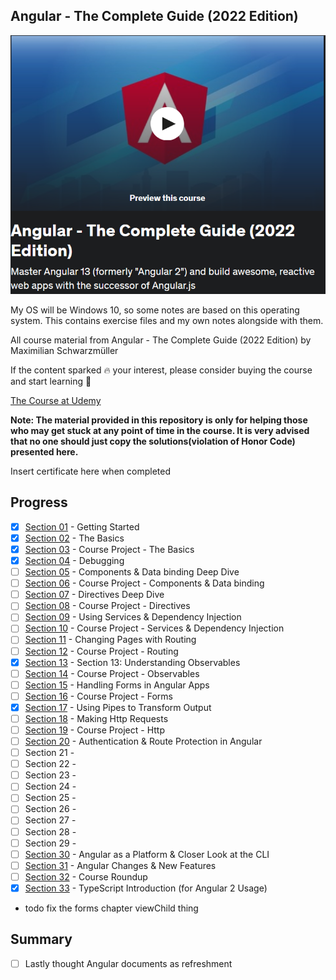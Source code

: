 ## Angular - The Complete Guide (2022 Edition)

![Angular](angular.png)

My OS will be Windows 10, so some notes are based on this operating system. This contains exercise files and my own notes alongside with them.<br/>

All course material from Angular - The Complete Guide (2022 Edition) by Maximilian Schwarzmüller

If the content sparked :fire: your interest, please consider buying the course and start learning :book:

[The Course at Udemy](https://www.udemy.com/course/the-complete-guide-to-angular-2/)   

**Note: The material provided in this repository is only for helping those who may get stuck at any point of time in the course. It is very advised that no one should just copy the solutions(violation of Honor Code) presented here.**


Insert certificate here when completed

## Progress

- [x] [Section 01](https://github.com/developersCradle/angular-complete-guide/tree/main/Section%201%20Gettings%20Started) - Getting Started
- [x] [Section 02](https://github.com/developersCradle/angular-complete-guide/tree/main/Section%202%20The%20Basics) - The Basics 
- [x] [Section 03](https://github.com/developersCradle/angular-complete-guide/tree/main/Section%203%20Course%20Project%20-%20The%20Basics) - Course Project - The Basics
- [x] [Section 04](https://github.com/developersCradle/angular-complete-guide/tree/main/Section%204%20Debugging) - Debugging
- [ ] [Section 05](https://github.com/developersCradle/angular-complete-guide/tree/main/Section%205%20Components%20%26%20Databinding%20Deep%20Dive) - Components & Data binding Deep Dive
- [ ] [Section 06](#) - Course Project - Components & Data binding
- [ ] [Section 07](#) - Directives Deep Dive
- [ ] [Section 08](#) - Course Project - Directives
- [ ] [Section 09](#) - Using Services & Dependency Injection
- [ ] [Section 10](#) - Course Project - Services & Dependency Injection
- [ ] [Section 11](#) - Changing Pages with Routing
- [ ] [Section 12](#) - Course Project - Routing 
- [x] [Section 13](https://github.com/developersCradle/angular-complete-guide/tree/main/Section%2013%20%20Understanding%20Observables) - Section 13: Understanding Observables
- [ ] [Section 14](#) - Course Project - Observables
- [ ] [Section 15](https://github.com/developersCradle/angular-complete-guide/tree/main/Section%2015%20Handling%20Forms%20in%20Angular%20Apps) - Handling Forms in Angular Apps
- [ ] [Section 16](#) - Course Project - Forms
- [x] [Section 17](https://github.com/developersCradle/angular-complete-guide/tree/main/Section%2017%20Using%20Pipes%20to%20Transform%20Output) - Using Pipes to Transform Output 
- [ ] [Section 18](#) - Making Http Requests 
- [ ] [Section 19](#) - Course Project - Http
- [ ] [Section 20](#) - Authentication & Route Protection in Angular
- [ ] Section 21 - 
- [ ] Section 22 - 
- [ ] Section 23 - 
- [ ] Section 24 - 
- [ ] Section 25 - 
- [ ] Section 26 - 
- [ ] Section 27 - 
- [ ] Section 28 - 
- [ ] Section 29 - 
- [ ] [Section 30](#) - Angular as a Platform & Closer Look at the CLI
- [ ] [Section 31](#) - Angular Changes & New Features
- [ ] [Section 32](#) - Course Roundup
- [x] [Section 33](https://github.com/developersCradle/angular-complete-guide/tree/main/Section%2033%20TypeScript%20Introduction%20(for%20Angular%202%20Usage)) - TypeScript Introduction (for Angular 2 Usage)

- todo fix the forms chapter viewChild thing

## Summary

- [ ] Lastly thought Angular documents as refreshment 
